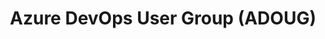 ---
state: [ Virtual, TX ]
region: [ Virtual, Austin ]
title: Azure DevOps User Group (ADOUG)
group_url: https://www.meetup.com/Azure-DevOps-User-Group/
topics: [ azure, devops, microsoft ]
---